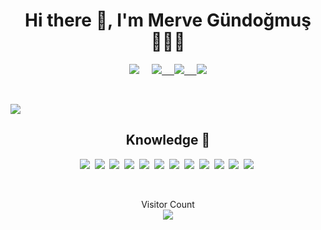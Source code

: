 <h1 align='center'> Hi there 👋, I'm Merve Gündoğmuş 👩🏼‍💻 </h1>

<p align='center'>
 <a href="mailto:mervegundogmus@outlook.com"><img src="https://img.shields.io/badge/Outlook-0078D4.svg?&style=for-the-badge&logo=microsoft%20outlook&logoColor=white" /></a>&nbsp;&nbsp;&nbsp;&nbsp;
 <a href="https://www.linkedin.com/in/mervegundogmus/"><img src="https://img.shields.io/badge/linkedin-%230077B5.svg?&style=for-the-badge&logo=linkedin&logoColor=white" /</a>&nbsp;&nbsp;&nbsp;&nbsp;
<a href="https://twitter.com/gundogmusmerve"><img src="https://img.shields.io/badge/twitter-%231DA1F2.svg?&style=for-the-badge&logo=twitter&logoColor=white" /</a>&nbsp;&nbsp;&nbsp;&nbsp;  
<a href="https://www.hackerrank.com/mervegundogmus"><img src="https://img.shields.io/badge/hackerrank-00CC66.svg?&style=for-the-badge&logo=hackerrank&logoColor=white" />      
</p><br>
    

<a href="https://github.com/mervegundogmus"><img align="center" src="https://github-readme-stats.vercel.app/api?username=mervegundogmus&show_icons=true&bg_color=0d1117&text_color=bdc3c7&title_color=f1c40f&icon_color=f1c40f&hide_border=true" /></a>
    
<h2 align='center'> Knowledge 🧠 </h2>
 <p align='center'>
 <img src="https://img.shields.io/badge/-Java-007396.svg?&style=for-the-badge&logo=java&logoColor=white&style=flat" />&nbsp;
 <img src="https://img.shields.io/badge/-Spring%20-8BC34A.svg?&style=for-the-badge&logo=spring&logoColor=white&style=flat" />&nbsp;
 <img src="https://img.shields.io/badge/-Python%20-3776AB.svg?&style=for-the-badge&logo=python&logoColor=white&style=flat" />&nbsp;
 <img src="https://img.shields.io/badge/-JavaScript%20-F7DF1E.svg?&style=for-the-badge&logo=javascript&logoColor=white&style=flat" />&nbsp;
 <img src="https://img.shields.io/badge/-HTML5%20-E34F26.svg?&style=for-the-badge&logo=html5&logoColor=white&style=flat" />&nbsp;
 <img src="https://img.shields.io/badge/-CSS3%20-1572B6.svg?&style=for-the-badge&logo=css3&logoColor=white&style=flat" />&nbsp;
 <img src="https://img.shields.io/badge/-ReactJs%20-61DAFB.svg?&style=for-the-badge&logo=react&logoColor=white&style=flat" />&nbsp;
 <img src="https://img.shields.io/badge/-Spring%20Boot-6DB43B.svg?&style=for-the-badge&logo=springboot&logoColor=white&style=flat" />&nbsp;
 <img src="https://img.shields.io/badge/-MySQL%20-4479A1.svg?&style=for-the-badge&logo=mysql&logoColor=white&style=flat" />&nbsp;
 <img src="https://img.shields.io/badge/-MongoDB%20-47A248.svg?&style=for-the-badge&logo=mongodb&logoColor=white&style=flat" />&nbsp;
 <img src="https://img.shields.io/badge/-IntelliJ%20IDEA-000000.svg?&style=for-the-badge&logo=intellijidea&logoColor=white&style=flat" />&nbsp;
 <img src="https://img.shields.io/badge/-VS%20Code-007ACC.svg?&style=for-the-badge&logo=visualstudiocode&logoColor=white&style=flat" />&nbsp;
</p><br>
    
<p align="center"> 
  Visitor Count<br>
  <img src="https://profile-counter.glitch.me/mervegundogmus/count.svg" />
</p>
